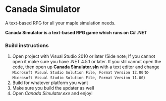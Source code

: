 # Canada Simulator
A text-based RPG for all your maple simulation needs.

**Canada Simulator is a text-based RPG game which runs on C# .NET**


### Build instructions

1. Open project with Visual Studio 2010 or later (Side note; If you cannot open it make sure you have .NET 4.5.1 or later. If you stil cannot open the code, then open up **Canada Simulator.sln** with a text editor and change `Microsoft Visual Studio Solution File, Format Version 12.00` to `Microsoft Visual Studio Solution File, Format Version 11.00`)
2. Build for whatever platform you want
3. Make sure you build the updater as well
4. Open _Canada Simulator.exe_ and enjoy!

